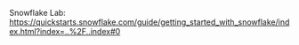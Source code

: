 Snowflake Lab: https://quickstarts.snowflake.com/guide/getting_started_with_snowflake/index.html?index=..%2F..index#0
